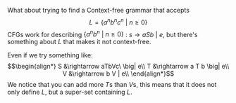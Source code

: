 What about trying to find a Context-free grammar that accepts
$$L = \Big\{a^n b^n c^n\ \big|\ n \geq 0 \Big\}$$
CFGs work for describing $\big\{a^n b^n\ \big|\ n \geq 0\big\}$ : $s \rightarrow a S b\ \big|\ e$, but there's something about $L$ that makes it not context-free.

Even if we try something like: $$\begin{align*}
	S &\rightarrow aTbVc\ \big| e\\
	T &\rightarrow a T b \big| e\\
	V &\rightarrow b V | e\\
\end{align*}$$
We notice that you can add more $T$s than $V$s, this means that it does not only define $L$, but a super-set containing $L$.